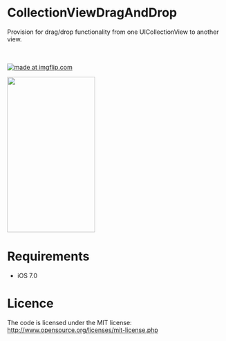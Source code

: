 CollectionViewDragAndDrop
=========================

Provision for drag/drop functionality from one UICollectionView to another view.


<br><br>
<a href="http://s30.postimg.org/mtcx91p1b/89dq7.gif"><img src="http://s30.postimg.org/mtcx91p1b/89dq7.gif" title="made at imgflip.com"/></a>
<br>

<img class="ctx-gif" width="203" height="360" src="https://imgflip.com/gif/89dq7">

Requirements
==============
- iOS 7.0

Licence
================
The code is licensed under the MIT license: http://www.opensource.org/licenses/mit-license.php
